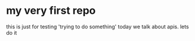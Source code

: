 # my very first repo
 this is just for testing
'trying to do something'
today we talk about apis. lets do it

